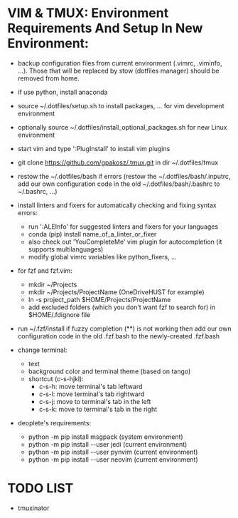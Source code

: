 # VIM & TMUX: Environment Requirements And Setup In New Environment:

- backup configuration files from current environment (.vimrc, .viminfo, ...).
Those that will be replaced by stow (dotfiles manager) should be removed from
home.

- if use python, install anaconda

- source ~/.dotfiles/setup.sh to install packages, ... for vim development
environment
- optionally source ~/.dotfiles/install_optional_packages.sh for new Linux
environment

- start vim and type ':PlugInstall' to install vim plugins
- git clone https://github.com/gpakosz/.tmux.git in dir ~/.dotfiles/tmux
- restow the ~/.dotfiles/bash if errors (restow the ~/.dotfiles/bash/.inputrc,
add our own configuration code in the old ~/.dotfiles/bash/.bashrc to
~/.bashrc, ...)

- install linters and fixers for automatically checking and fixing syntax
errors:
    + run ':ALEInfo' for suggested linters and fixers for your languages
    + conda (pip) install name_of_a_linter_or_fixer
    + also check out 'YouCompleteMe' vim plugin for autocompletion (it supports
multilanguages)
    + modify global vimrc variables like python_fixers, ...

- for fzf and fzf.vim:
    + mkdir ~/Projects
    + mkdir ~/Projects/ProjectName (OneDriveHUST for example)
    + ln -s project_path $HOME/Projects/ProjectName
    + add excluded folders (which you don't want fzf to search for) in
    $HOME/.fdignore file

- run ~/.fzf/install if fuzzy completion (**) is not working then add our own
configuration code in the old .fzf.bash to the newly-created .fzf.bash

- change terminal:
    + text
    + background color and terminal theme (based on tango)
    + shortcut (c-s-hjkl):
        + c-s-h: move terminal's tab leftward
        + c-s-l: move terminal's tab rightward
        + c-s-j: move to terminal's tab in the left
        + c-s-k: move to terminal's tab in the right

- deoplete's requirements:
    + python -m pip install msgpack (system environment)
    + python -m pip install --user jedi (current environment)
    + python -m pip install --user pynvim (current environment)
    + python -m pip install --user neovim (current environment)

# TODO LIST

- tmuxinator
